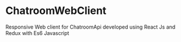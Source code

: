 # ChatroomWebClient
Responsive Web client for ChatroomApi developed using React Js and Redux with Es6 Javascript
